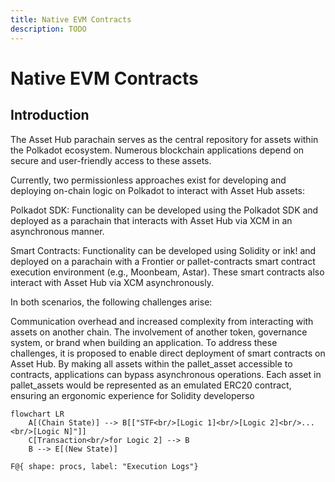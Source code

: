 ```yaml
---
title: Native EVM Contracts
description: TODO
---
```


# Native EVM Contracts

## Introduction

The Asset Hub parachain serves as the central repository for assets within the Polkadot ecosystem. Numerous blockchain applications depend on secure and user-friendly access to these assets.

Currently, two permissionless approaches exist for developing and deploying on-chain logic on Polkadot to interact with Asset Hub assets:

Polkadot SDK: Functionality can be developed using the Polkadot SDK and deployed as a parachain that interacts with Asset Hub via XCM in an asynchronous manner.

Smart Contracts: Functionality can be developed using Solidity or ink! and deployed on a parachain with a Frontier or pallet-contracts smart contract execution environment (e.g., Moonbeam, Astar). These smart contracts also interact with Asset Hub via XCM asynchronously.

In both scenarios, the following challenges arise:

Communication overhead and increased complexity from interacting with assets on another chain.
The involvement of another token, governance system, or brand when building an application.
To address these challenges, it is proposed to enable direct deployment of smart contracts on Asset Hub. By making all assets within the pallet_asset accessible to contracts, applications can bypass asynchronous operations. Each asset in pallet_assets would be represented as an emulated ERC20 contract, ensuring an ergonomic experience for Solidity developerso


```mermaid
flowchart LR
    A[(Chain State)] --> B[["STF<br/>[Logic 1]<br/>[Logic 2]<br/>...<br/>[Logic N]"]]
    C[Transaction<br/>for Logic 2] --> B
    B --> E[(New State)]
```

```mermaid
F@{ shape: procs, label: "Execution Logs"}
```